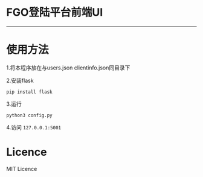 # FGO登陆平台前端UI

---

# 使用方法

1.将本程序放在与users.json clientinfo.json同目录下

2.安装flask
```
pip install flask
```
3.运行
```
python3 config.py
```
4.访问 `127.0.0.1:5001`


# Licence

MIT Licence